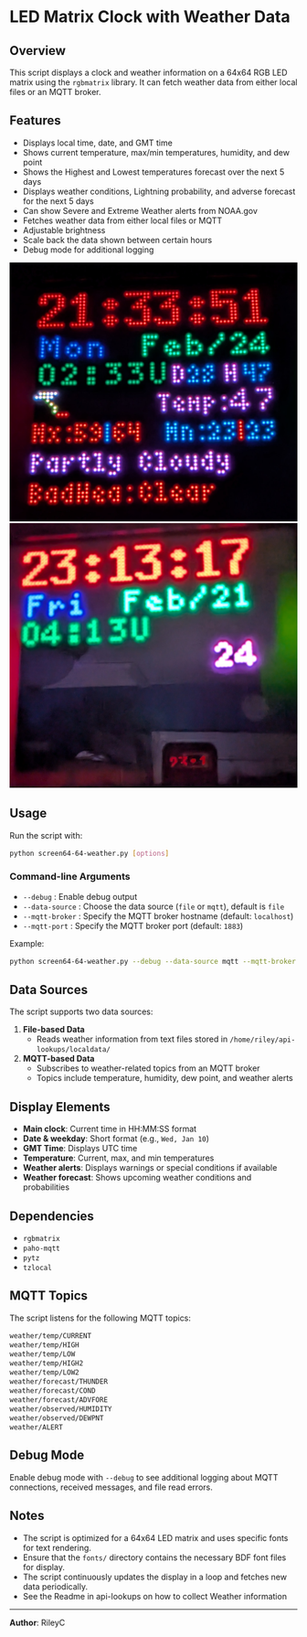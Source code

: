 # LED Matrix Clock with Weather Data

## Overview
This script displays a clock and weather information on a 64x64 RGB LED matrix using the `rgbmatrix` library. It can fetch weather data from either local files or an MQTT broker.

## Features
- Displays local time, date, and GMT time
- Shows current temperature, max/min temperatures, humidity, and dew point
- Shows the Highest and Lowest temperatures forecast over the next 5 days
- Displays weather conditions, Lightning probability, and adverse forecast for the next 5 days
- Can show Severe and Extreme Weather alerts from NOAA.gov
- Fetches weather data from either local files or MQTT
- Adjustable brightness 
- Scale back the data shown between certain hours
- Debug mode for additional logging

![Big Clock 1](hardware/images/big-clock-1.jpg)
![Big Clock 2](hardware/images/big-clock-2.jpg)


## Usage
Run the script with:
```bash
python screen64-64-weather.py [options]
```

### Command-line Arguments
- `--debug` : Enable debug output
- `--data-source` : Choose the data source (`file` or `mqtt`), default is `file`
- `--mqtt-broker` : Specify the MQTT broker hostname (default: `localhost`)
- `--mqtt-port` : Specify the MQTT broker port (default: `1883`)

Example:
```bash
python screen64-64-weather.py --debug --data-source mqtt --mqtt-broker 192.168.1.10
```

## Data Sources
The script supports two data sources:
1. **File-based Data**
   - Reads weather information from text files stored in `/home/riley/api-lookups/localdata/`
2. **MQTT-based Data**
   - Subscribes to weather-related topics from an MQTT broker
   - Topics include temperature, humidity, dew point, and weather alerts

## Display Elements
- **Main clock**: Current time in HH:MM:SS format
- **Date & weekday**: Short format (e.g., `Wed, Jan 10`)
- **GMT Time**: Displays UTC time
- **Temperature**: Current, max, and min temperatures
- **Weather alerts**: Displays warnings or special conditions if available
- **Weather forecast**: Shows upcoming weather conditions and probabilities

## Dependencies
- `rgbmatrix`
- `paho-mqtt`
- `pytz`
- `tzlocal`

## MQTT Topics
The script listens for the following MQTT topics:
```
weather/temp/CURRENT
weather/temp/HIGH
weather/temp/LOW
weather/temp/HIGH2
weather/temp/LOW2
weather/forecast/THUNDER
weather/forecast/COND
weather/forecast/ADVFORE
weather/observed/HUMIDITY
weather/observed/DEWPNT
weather/ALERT
```

## Debug Mode
Enable debug mode with `--debug` to see additional logging about MQTT connections, received messages, and file read errors.

## Notes
- The script is optimized for a 64x64 LED matrix and uses specific fonts for text rendering.
- Ensure that the `fonts/` directory contains the necessary BDF font files for display.
- The script continuously updates the display in a loop and fetches new data periodically.
- See the Readme in api-lookups on how to collect Weather information

---
**Author**: RileyC


